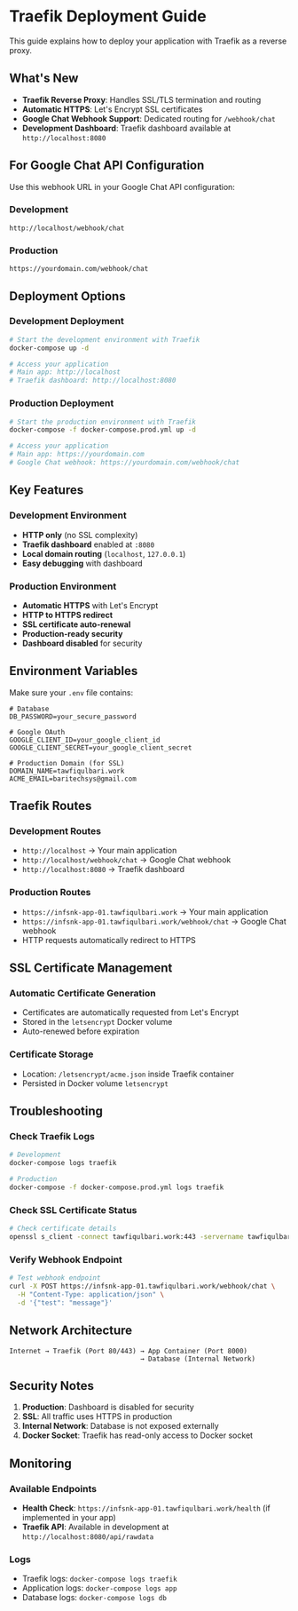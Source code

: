 # Traefik Deployment Guide

This guide explains how to deploy your application with Traefik as a reverse proxy.

## What's New

- **Traefik Reverse Proxy**: Handles SSL/TLS termination and routing
- **Automatic HTTPS**: Let's Encrypt SSL certificates
- **Google Chat Webhook Support**: Dedicated routing for `/webhook/chat`
- **Development Dashboard**: Traefik dashboard available at `http://localhost:8080`

## For Google Chat API Configuration

Use this webhook URL in your Google Chat API configuration:

### Development
```
http://localhost/webhook/chat
```

### Production
```
https://yourdomain.com/webhook/chat
```

## Deployment Options

### Development Deployment

```bash
# Start the development environment with Traefik
docker-compose up -d

# Access your application
# Main app: http://localhost
# Traefik dashboard: http://localhost:8080
```

### Production Deployment

```bash
# Start the production environment with Traefik
docker-compose -f docker-compose.prod.yml up -d

# Access your application
# Main app: https://yourdomain.com
# Google Chat webhook: https://yourdomain.com/webhook/chat
```

## Key Features

### Development Environment
- **HTTP only** (no SSL complexity)
- **Traefik dashboard** enabled at `:8080`
- **Local domain routing** (`localhost`, `127.0.0.1`)
- **Easy debugging** with dashboard

### Production Environment
- **Automatic HTTPS** with Let's Encrypt
- **HTTP to HTTPS redirect**
- **SSL certificate auto-renewal**
- **Production-ready security**
- **Dashboard disabled** for security

## Environment Variables

Make sure your `.env` file contains:

```env
# Database
DB_PASSWORD=your_secure_password

# Google OAuth
GOOGLE_CLIENT_ID=your_google_client_id
GOOGLE_CLIENT_SECRET=your_google_client_secret

# Production Domain (for SSL)
DOMAIN_NAME=tawfiqulbari.work
ACME_EMAIL=baritechsys@gmail.com
```

## Traefik Routes

### Development Routes
- `http://localhost` → Your main application
- `http://localhost/webhook/chat` → Google Chat webhook
- `http://localhost:8080` → Traefik dashboard

### Production Routes
- `https://infsnk-app-01.tawfiqulbari.work` → Your main application
- `https://infsnk-app-01.tawfiqulbari.work/webhook/chat` → Google Chat webhook
- HTTP requests automatically redirect to HTTPS

## SSL Certificate Management

### Automatic Certificate Generation
- Certificates are automatically requested from Let's Encrypt
- Stored in the `letsencrypt` Docker volume
- Auto-renewed before expiration

### Certificate Storage
- Location: `/letsencrypt/acme.json` inside Traefik container
- Persisted in Docker volume `letsencrypt`

## Troubleshooting

### Check Traefik Logs
```bash
# Development
docker-compose logs traefik

# Production
docker-compose -f docker-compose.prod.yml logs traefik
```

### Check SSL Certificate Status
```bash
# Check certificate details
openssl s_client -connect tawfiqulbari.work:443 -servername tawfiqulbari.work
```

### Verify Webhook Endpoint
```bash
# Test webhook endpoint
curl -X POST https://infsnk-app-01.tawfiqulbari.work/webhook/chat \
  -H "Content-Type: application/json" \
  -d '{"test": "message"}'
```

## Network Architecture

```
Internet → Traefik (Port 80/443) → App Container (Port 8000)
                                 → Database (Internal Network)
```

## Security Notes

1. **Production**: Dashboard is disabled for security
2. **SSL**: All traffic uses HTTPS in production
3. **Internal Network**: Database is not exposed externally
4. **Docker Socket**: Traefik has read-only access to Docker socket

## Monitoring

### Available Endpoints
- **Health Check**: `https://infsnk-app-01.tawfiqulbari.work/health` (if implemented in your app)
- **Traefik API**: Available in development at `http://localhost:8080/api/rawdata`

### Logs
- Traefik logs: `docker-compose logs traefik`
- Application logs: `docker-compose logs app`
- Database logs: `docker-compose logs db`
